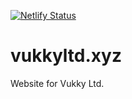 [![Netlify Status](https://api.netlify.com/api/v1/badges/e5e50f3a-d229-41e4-a78b-23f2fe92ae08/deploy-status)](https://app.netlify.com/sites/vukkyltd/deploys)
# vukkyltd.xyz
 Website for Vukky Ltd.
